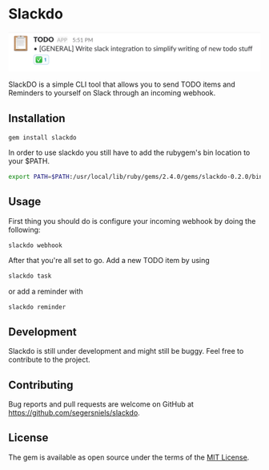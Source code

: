 # Slackdo
![example](img/task-example.png)

SlackDO is a simple CLI tool that allows you to send TODO items and Reminders to yourself on Slack through an incoming webhook.

## Installation

```
gem install slackdo
```

In order to use slackdo you still have to add the rubygem's bin location to your $PATH.

```bash
export PATH=$PATH:/usr/local/lib/ruby/gems/2.4.0/gems/slackdo-0.2.0/bin
```

## Usage

First thing you should do is configure your incoming webhook by doing the following:

```
slackdo webhook
```

After that you're all set to go.
Add a new TODO item by using

```ruby
slackdo task
```
or add a reminder with

```ruby
slackdo reminder
```

## Development

Slackdo is still under development and might still be buggy. Feel free to contribute to the project.

## Contributing

Bug reports and pull requests are welcome on GitHub at https://github.com/segersniels/slackdo.

## License

The gem is available as open source under the terms of the [MIT License](https://opensource.org/licenses/MIT).
